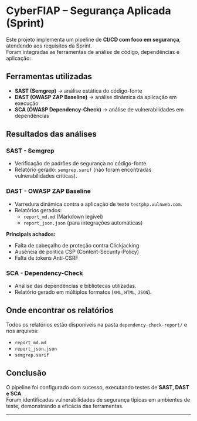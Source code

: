 # CyberFIAP – Segurança Aplicada (Sprint)

Este projeto implementa um pipeline de **CI/CD com foco em segurança**, atendendo aos requisitos da Sprint.  
Foram integradas as ferramentas de análise de código, dependências e aplicação:

## Ferramentas utilizadas
- **SAST (Semgrep)** → análise estática do código-fonte  
- **DAST (OWASP ZAP Baseline)** → análise dinâmica da aplicação em execução  
- **SCA (OWASP Dependency-Check)** → análise de vulnerabilidades em dependências  

## Resultados das análises

### SAST - Semgrep
- Verificação de padrões de segurança no código-fonte.  
- Relatório gerado: `semgrep.sarif` (não foram encontradas vulnerabilidades críticas).  

### DAST - OWASP ZAP Baseline
- Varredura dinâmica contra a aplicação de teste `testphp.vulnweb.com`.  
- Relatórios gerados:  
  - `report_md.md` (Markdown legível)  
  - `report_json.json` (para integrações automáticas)  

**Principais achados:**  
- Falta de cabeçalho de proteção contra Clickjacking  
- Ausência de política CSP (Content-Security-Policy)  
- Falta de tokens Anti-CSRF  

### SCA - Dependency-Check
- Análise das dependências e bibliotecas utilizadas.  
- Relatório gerado em múltiplos formatos (`XML`, `HTML`, `JSON`).  

## Onde encontrar os relatórios
Todos os relatórios estão disponíveis na pasta `dependency-check-report/` e nos arquivos:  
- `report_md.md`  
- `report_json.json`  
- `semgrep.sarif`  

## Conclusão
O pipeline foi configurado com sucesso, executando testes de **SAST, DAST e SCA**.  
Foram identificadas vulnerabilidades de segurança típicas em ambientes de teste, demonstrando a eficácia das ferramentas.  

---
